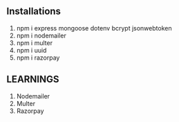 ## Installations

1. npm i express mongoose dotenv bcrypt jsonwebtoken
2. npm i nodemailer
3. npm i multer
4. npm i uuid
5. npm i razorpay

## LEARNINGS

1. Nodemailer
2. Multer
3. Razorpay
